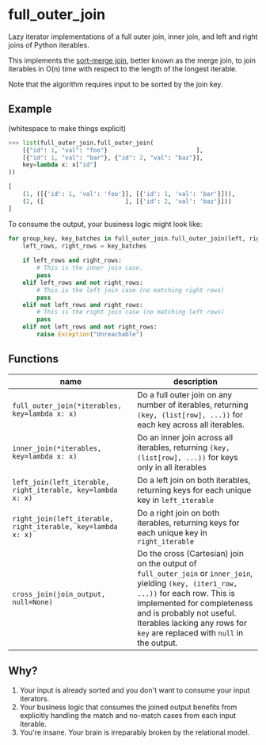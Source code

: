 full_outer_join
===============

Lazy iterator implementations of a full outer join, inner join, 
and left and right joins of Python iterables.

This implements the [sort-merge join](https://en.wikipedia.org/wiki/Sort-merge_join),
better known as the merge join, to join iterables in O(n) time with respect to the length
of the longest iterable.

Note that the algorithm requires input to be sorted by the join key.

Example
-------
(whitespace to make things explicit)
```python
>>> list(full_outer_join.full_outer_join(
    [{"id": 1, "val": "foo"}                         ],
    [{"id": 1, "val": "bar"}, {"id": 2, "val": "baz"}],
    key=lambda x: x["id"]
))

[
    (1, ([{'id': 1, 'val': 'foo'}], [{'id': 1, 'val': 'bar'}])),
    (2, ([                       ], [{'id': 2, 'val': 'baz'}]))
]
```

To consume the output, your business logic might look like:

```python
for group_key, key_batches in full_outer_join.full_outer_join(left, right):
    left_rows, right_rows = key_batches
    
    if left_rows and right_rows:
        # This is the inner join case.
        pass
    elif left_rows and not right_rows:
        # This is the left join case (no matching right rows)
        pass
    elif not left_rows and right_rows:
        # This is the right join case (no matching left rows)
        pass
    elif not left_rows and not right_rows:
        raise Exception("Unreachable")
```

Functions
---------

| name                                                         | description                                                                                                                                                                                                                                                                      |
|--------------------------------------------------------------|----------------------------------------------------------------------------------------------------------------------------------------------------------------------------------------------------------------------------------------------------------------------------------|
| `full_outer_join(*iterables, key=lambda x: x)`               | Do a full outer join on any number of iterables, returning `(key, (list[row], ...))` for each key across all iterables.                                                                                                                                                          |
| `inner_join(*iterables, key=lambda x: x)`                    | Do an inner join across all iterables, returning `(key, (list[row], ...))` for keys only in all iterables                                                                                                                                                                        |
| `left_join(left_iterable, right_iterable, key=lambda x: x)`  | Do a left join on both iterables, returning keys for each unique key in `left_iterable`                                                                                                                                                                                          |
| `right_join(left_iterable, right_iterable, key=lambda x: x)` | Do a right join on both iterables, returning keys for each unique key in `right_iterable`                                                                                                                                                                                        |
| `cross_join(join_output, null=None)`                         | Do the cross (Cartesian) join on the output of `full_outer_join` or `inner_join`, yielding `(key, (iter1_row, ...))` for each row. This is implemented for completeness and is probably not useful. Iterables lacking any rows for `key` are replaced with `null` in the output. |



Why?
----

1. Your input is already sorted and you don't want to consume your input
   iterators.
2. Your business logic that consumes the joined output benefits from
   explicitly handling the match and no-match cases from each input
   iterable.
3. You're insane. Your brain is irreparably broken by the relational model. 


